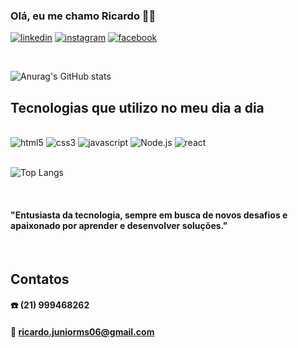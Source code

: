 ### Olá, eu me chamo Ricardo 🖐🏽           

[![linkedin](https://img.shields.io/badge/LinkedIn-0077B5?style=for-the-badge&logo=linkedin&logoColor=white)](https://www.linkedin.com/in/ricardo-martins-b0811b315/)
[![instagram](https://img.shields.io/badge/Instagram-E4405F?style=for-the-badge&logo=instagram&logoColor=white)](https://www.linkedin.com/in/ricardo-martins-b0811b315/)
[![facebook](https://img.shields.io/badge/Facebook-1877F2?style=for-the-badge&logo=facebook&logoColor=white)](https://www.linkedin.com/in/ricardo-martins-b0811b315/)

<br/>

![Anurag's GitHub stats](https://github-readme-stats.vercel.app/api?username=ricardo-msj&show_icons=true&theme=dracula)

## Tecnologias que utilizo no meu dia a dia

<div style='inline_block'><br/>
    <img alt = "html5" src="https://img.shields.io/badge/HTML5-E34F26?style=for-the-badge&logo=html5&logoColor=white" />
    <img alt = "css3" src="https://img.shields.io/badge/CSS3-1572B6?style=for-the-badge&logo=css3&logoColor=white" />
    <img alt = "javascript" src="https://img.shields.io/badge/JavaScript-F7DF1E?style=for-the-badge&logo=javascript&logoColor=black" />
    <img alt = "Node.js" src="https://img.shields.io/badge/Node.js-43853D?style=for-the-badge&logo=node.js&logoColor=white" />
    <img alt = "react" src="https://img.shields.io/badge/React-20232A?style=for-the-badge&logo=react&logoColor=61DAFB" />
</div>

<br/>

![Top Langs](https://github-readme-stats.vercel.app/api/top-langs/?username=ricardo-msj&hide_progress=true&theme=dracula)

<br/>

#### "Entusiasta da tecnologia, sempre em busca de novos desafios e apaixonado por aprender e desenvolver soluções."

<br/>

## Contatos

#### ☎️ (21) 999468262
#### 📧 ricardo.juniorms06@gmail.com
